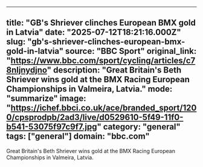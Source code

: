 ---
   title: "GB's Shriever clinches European BMX gold in Latvia"
   date: "2025-07-12T18:21:16.000Z"
   slug: "gb's-shriever-clinches-european-bmx-gold-in-latvia"
   source: "BBC Sport"
   original_link: "https://www.bbc.com/sport/cycling/articles/c78nljnydjno"
   description: "Great Britain's Beth Shriever wins gold at the BMX Racing European Championships in Valmeira, Latvia."
   mode: "summarize"
   image: "https://ichef.bbci.co.uk/ace/branded_sport/1200/cpsprodpb/2ad3/live/d0529610-5f49-11f0-b541-53075f97c9f7.jpg"
   category: "general"
   tags: ["general"]
   domain: "bbc.com"
  ---
  Great Britain's Beth Shriever wins gold at the BMX Racing European Championships in Valmeira, Latvia.